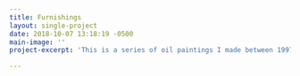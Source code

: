 ```yaml
---
title: Furnishings
layout: single-project
date: 2018-10-07 13:18:19 -0500
main-image: ''
project-excerpt: 'This is a series of oil paintings I made between 1997 and 1998. '

---
```


